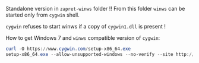 Standalone version in `zapret-winws` folder !!
From this folder `winws` can be started only from `cygwin` shell.

`cygwin` refuses to start winws if a copy of `cygwin1.dll` is present !

How to get Windows 7 and `winws` compatible version of `cygwin`:

```powershell
curl -O https://www.cygwin.com/setup-x86_64.exe
setup-x86_64.exe --allow-unsupported-windows --no-verify --site http://ctm.crouchingtigerhiddenfruitbat.org/pub/cygwin/circa/64bit/2024/01/30/231215
```
